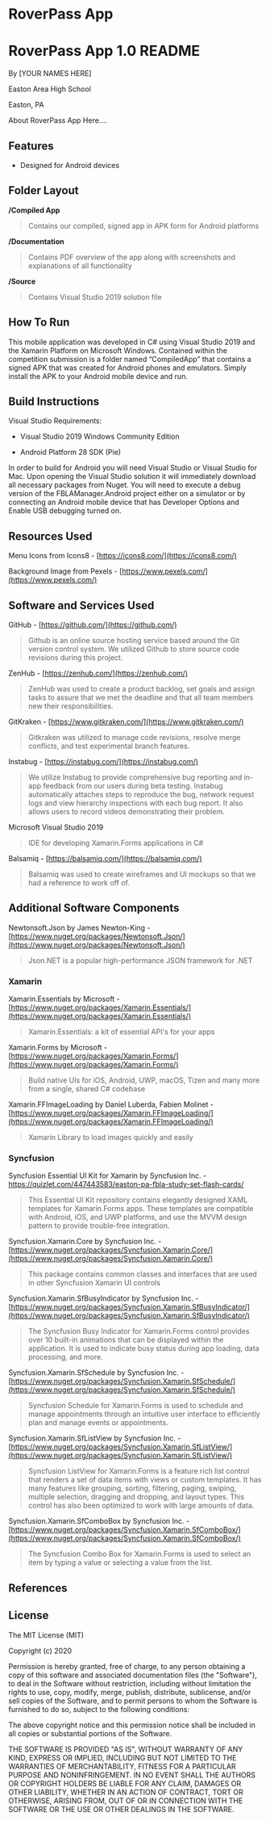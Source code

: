 # RoverPass App

# RoverPass App 1.0 README

By [YOUR NAMES HERE]

Easton Area High School

Easton, PA

  

  

About RoverPass App Here....

  

  

## Features

  

- Designed for Android devices


  

  

## Folder Layout

  

**/Compiled App**

  

> Contains our compiled, signed app in APK form for Android platforms

  

**/Documentation**

  

> Contains PDF overview of the app along with screenshots and explanations of all functionality

  

**/Source**

  

> Contains Visual Studio 2019 solution file

  

  

## How To Run

  

This mobile application was developed in C# using Visual Studio 2019 and the Xamarin Platform on Microsoft Windows. Contained within the competition submission is a folder named “CompiledApp” that contains a signed APK that was created for Android phones and emulators. Simply install the APK to your Android mobile device and run.

  

  

## Build Instructions

  

Visual Studio Requirements:

  

- Visual Studio 2019 Windows Community Edition

- Android Platform 28 SDK (Pie)

  

In order to build for Android you will need Visual Studio or Visual Studio for Mac. Upon opening the Visual Studio solution it will immediately download all necessary packages from Nuget. You will need to execute a debug version of the FBLAManager.Android project either on a simulator or by connecting an Android mobile device that has Developer Options and Enable USB debugging turned on.
  

## Resources Used

  

Menu Icons from Icons8 - [https://icons8.com/](https://icons8.com/)

  
  

Background Image from Pexels - [https://www.pexels.com/](https://www.pexels.com/)


  

## Software and Services Used

  

GitHub - [https://github.com/](https://github.com/)

  

> Github is an online source hosting service based around the Git version control system. We utilized Github to store source code revisions during this project.

  

  

ZenHub - [https://zenhub.com/](https://zenhub.com/)

  

> ZenHub was used to create a product backlog, set goals and assign tasks to assure that we met the deadline and that all team members new their responsibilities.

  

  

GitKraken - [https://www.gitkraken.com/](https://www.gitkraken.com/)

  

> Gitkraken was utilized to manage code revisions, resolve merge conflicts, and test experimental branch features.

  

  

Instabug - [https://instabug.com/](https://instabug.com/)

  

> We utilize Instabug to provide comprehensive bug reporting and in-app feedback from our users during beta testing. Instabug automatically attaches steps to reproduce the bug, network request logs and view hierarchy inspections with each bug report. It also allows users to record videos demonstrating their problem.

  

  

Microsoft Visual Studio 2019

  

> IDE for developing Xamarin.Forms applications in C#

  

  

Balsamiq - [https://balsamiq.com/](https://balsamiq.com/)

  

> Balsamiq was used to create wireframes and UI mockups so that we had a reference to work off of.

  

  

## Additional Software Components

  

Newtonsoft.Json by James Newton-King - [https://www.nuget.org/packages/Newtonsoft.Json/](https://www.nuget.org/packages/Newtonsoft.Json/)

  

> Json.NET is a popular high-performance JSON framework for .NET

  

### Xamarin

Xamarin.Essentials by Microsoft - [https://www.nuget.org/packages/Xamarin.Essentials/](https://www.nuget.org/packages/Xamarin.Essentials/)

  

> Xamarin.Essentials: a kit of essential API's for your apps

  

Xamarin.Forms by Microsoft - [https://www.nuget.org/packages/Xamarin.Forms/](https://www.nuget.org/packages/Xamarin.Forms/)

  

> Build native UIs for iOS, Android, UWP, macOS, Tizen and many more from a single, shared C# codebase

  

Xamarin.FFImageLoading by Daniel Luberda, Fabien Molinet - [https://www.nuget.org/packages/Xamarin.FFImageLoading/](https://www.nuget.org/packages/Xamarin.FFImageLoading/)

  

> Xamarin Library to load images quickly and easily

  

### Syncfusion

Syncfusion Essential UI Kit for Xamarin by Syncfusion Inc. - https://quizlet.com/447443583/easton-pa-fbla-study-set-flash-cards/ 

  

> This Essential UI Kit repository contains elegantly designed XAML templates for Xamarin.Forms apps. These templates are compatible with Android, iOS, and UWP platforms, and use the MVVM design pattern to provide trouble-free integration.

  

  

Syncfusion.Xamarin.Core by Syncfusion Inc. - [https://www.nuget.org/packages/Syncfusion.Xamarin.Core/](https://www.nuget.org/packages/Syncfusion.Xamarin.Core/)

  

> This package contains common classes and interfaces that are used in other Syncfusion Xamarin UI controls

  

  

Syncfusion.Xamarin.SfBusyIndicator by Syncfusion Inc. - [https://www.nuget.org/packages/Syncfusion.Xamarin.SfBusyIndicator/](https://www.nuget.org/packages/Syncfusion.Xamarin.SfBusyIndicator/)

  

> The Syncfusion Busy Indicator for Xamarin.Forms control provides over 10 built-in animations that can be displayed within the application. It is used to indicate busy status during app loading, data processing, and more.

  

  

Syncfusion.Xamarin.SfSchedule by Syncfusion Inc. - [https://www.nuget.org/packages/Syncfusion.Xamarin.SfSchedule/](https://www.nuget.org/packages/Syncfusion.Xamarin.SfSchedule/)

  

> Syncfusion Schedule for Xamarin.Forms is used to schedule and manage appointments through an intuitive user interface to efficiently plan and manage events or appointments.

  

  

Syncfusion.Xamarin.SfListView by Syncfusion Inc. - [https://www.nuget.org/packages/Syncfusion.Xamarin.SfListView/](https://www.nuget.org/packages/Syncfusion.Xamarin.SfListView/)

  

> Syncfusion ListView for Xamarin.Forms is a feature rich list control that renders a set of data items with views or custom templates. It has many features like grouping, sorting, filtering, paging, swiping, multiple selection, dragging and dropping, and layout types. This control has also been optimized to work with large amounts of data.

  

  

Syncfusion.Xamarin.SfComboBox by Syncfusion Inc. - [https://www.nuget.org/packages/Syncfusion.Xamarin.SfComboBox/](https://www.nuget.org/packages/Syncfusion.Xamarin.SfComboBox/)

  

> The Syncfusion Combo Box for Xamarin.Forms is used to select an item by typing a value or selecting a value from the list.

  

  

## References

  
 

  

## License

  

The MIT License (MIT)

  

Copyright (c) 2020

  

Permission is hereby granted, free of charge, to any person obtaining a copy of this software and associated documentation files (the "Software"), to deal in the Software without restriction, including without limitation the rights to use, copy, modify, merge, publish, distribute, sublicense, and/or sell copies of the Software, and to permit persons to whom the Software is furnished to do so, subject to the following conditions:

  

The above copyright notice and this permission notice shall be included in all copies or substantial portions of the Software.

  

THE SOFTWARE IS PROVIDED "AS IS", WITHOUT WARRANTY OF ANY KIND, EXPRESS OR IMPLIED, INCLUDING BUT NOT LIMITED TO THE WARRANTIES OF MERCHANTABILITY, FITNESS FOR A PARTICULAR PURPOSE AND NONINFRINGEMENT. IN NO EVENT SHALL THE AUTHORS OR COPYRIGHT HOLDERS BE LIABLE FOR ANY CLAIM, DAMAGES OR OTHER LIABILITY, WHETHER IN AN ACTION OF CONTRACT, TORT OR OTHERWISE, ARISING FROM, OUT OF OR IN CONNECTION WITH THE SOFTWARE OR THE USE OR OTHER DEALINGS IN THE SOFTWARE.

